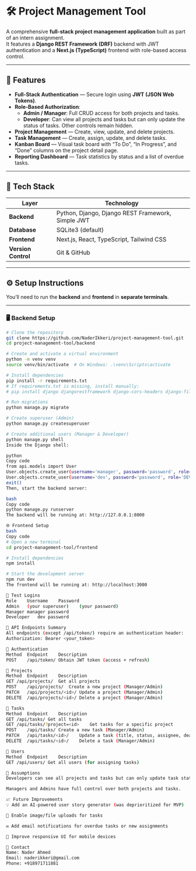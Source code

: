 # 🛠️ Project Management Tool

A comprehensive **full-stack project management application** built as part of an intern assignment.  
It features a **Django REST Framework (DRF)** backend with JWT authentication and a **Next.js (TypeScript)** frontend with role-based access control.

---

## 🚀 Features

- **Full-Stack Authentication** — Secure login using **JWT (JSON Web Tokens)**.
- **Role-Based Authorization**:
  - **Admin / Manager**: Full CRUD access for both projects and tasks.
  - **Developer**: Can view all projects and tasks but can only update the status of tasks. Other controls remain hidden.
- **Project Management** — Create, view, update, and delete projects.
- **Task Management** — Create, assign, update, and delete tasks.
- **Kanban Board** — Visual task board with “To Do”, “In Progress”, and “Done” columns on the project detail page.
- **Reporting Dashboard** — Task statistics by status and a list of overdue tasks.

---

## 🧰 Tech Stack

| Layer | Technology |
|-------|-------------|
| **Backend** | Python, Django, Django REST Framework, Simple JWT |
| **Database** | SQLite3 (default) |
| **Frontend** | Next.js, React, TypeScript, Tailwind CSS |
| **Version Control** | Git & GitHub |

---

## ⚙️ Setup Instructions

You’ll need to run the **backend** and **frontend** in **separate terminals**.

---

### 🖥️ Backend Setup

```bash
# Clone the repository
git clone https://github.com/NaderIkkeri/project-management-tool.git
cd project-management-tool/backend

# Create and activate a virtual environment
python -m venv venv
source venv/bin/activate  # On Windows: .\venv\Scripts\activate

# Install dependencies
pip install -r requirements.txt
# If requirements.txt is missing, install manually:
# pip install django djangorestframework django-cors-headers django-filter djangorestframework-simplejwt

# Run migrations
python manage.py migrate

# Create superuser (Admin)
python manage.py createsuperuser

# Create additional users (Manager & Developer)
python manage.py shell
Inside the Django shell:

python
Copy code
from api.models import User
User.objects.create_user(username='manager', password='password', role='MANAGER')
User.objects.create_user(username='dev', password='password', role='DEVELOPER')
exit()
Then, start the backend server:

bash
Copy code
python manage.py runserver
The backend will be running at: http://127.0.0.1:8000

🌐 Frontend Setup
bash
Copy code
# Open a new terminal
cd project-management-tool/frontend

# Install dependencies
npm install

# Start the development server
npm run dev
The frontend will be running at: http://localhost:3000

🔐 Test Logins
Role	Username	Password
Admin	(your superuser)	(your password)
Manager	manager	password
Developer	dev	password

📡 API Endpoints Summary
All endpoints (except /api/token/) require an authentication header:
Authorization: Bearer <your_token>

🔑 Authentication
Method	Endpoint	Description
POST	/api/token/	Obtain JWT token (access + refresh)

📁 Projects
Method	Endpoint	Description
GET	/api/projects/	Get all projects
POST	/api/projects/	Create a new project (Manager/Admin)
PATCH	/api/projects/<id>/	Update a project (Manager/Admin)
DELETE	/api/projects/<id>/	Delete a project (Manager/Admin)

📌 Tasks
Method	Endpoint	Description
GET	/api/tasks/	Get all tasks
GET	/api/tasks/?project=<id>	Get tasks for a specific project
POST	/api/tasks/	Create a new task (Manager/Admin)
PATCH	/api/tasks/<id>/	Update a task (title, status, assignee, deadline)
DELETE	/api/tasks/<id>/	Delete a task (Manager/Admin)

👥 Users
Method	Endpoint	Description
GET	/api/users/	Get all users (for assigning tasks)

📌 Assumptions
Developers can see all projects and tasks but can only update task status.

Managers and Admins have full control over both projects and tasks.

📈 Future Improvements
💡 Add an AI-powered user story generator (was deprioritized for MVP)

📎 Enable image/file uploads for tasks

✉️ Add email notifications for overdue tasks or new assignments

📱 Improve responsive UI for mobile devices

📇 Contact
Name: Nader Ahmed
Email: naderikkeri@gmail.com
Phone: +918971711881